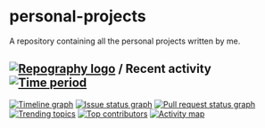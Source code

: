# personal-projects
A repository containing all the personal projects written by me.

## [![Repography logo](https://images.repography.com/logo.svg)](https://repography.com) / Recent activity [![Time period](https://images.repography.com/26896178/abhigyanmadhukalya/personal-projects/recent-activity/pfIMKumDJ9oQC7SjJtNiCA6jCrbtkYrNyRzYZ3gyQu8_badge.svg)](https://repography.com)
[![Timeline graph](https://images.repography.com/26896178/abhigyanmadhukalya/personal-projects/recent-activity/pfIMKumDJ9oQC7SjJtNiCA6jCrbtkYrNyRzYZ3gyQu8_timeline.svg)](https://github.com/abhigyanmadhukalya/personal-projects/commits)
[![Issue status graph](https://images.repography.com/26896178/abhigyanmadhukalya/personal-projects/recent-activity/pfIMKumDJ9oQC7SjJtNiCA6jCrbtkYrNyRzYZ3gyQu8_issues.svg)](https://github.com/abhigyanmadhukalya/personal-projects/issues)
[![Pull request status graph](https://images.repography.com/26896178/abhigyanmadhukalya/personal-projects/recent-activity/pfIMKumDJ9oQC7SjJtNiCA6jCrbtkYrNyRzYZ3gyQu8_prs.svg)](https://github.com/abhigyanmadhukalya/personal-projects/pulls)
[![Trending topics](https://images.repography.com/26896178/abhigyanmadhukalya/personal-projects/recent-activity/pfIMKumDJ9oQC7SjJtNiCA6jCrbtkYrNyRzYZ3gyQu8_words.svg)](https://github.com/abhigyanmadhukalya/personal-projects/commits)
[![Top contributors](https://images.repography.com/26896178/abhigyanmadhukalya/personal-projects/recent-activity/pfIMKumDJ9oQC7SjJtNiCA6jCrbtkYrNyRzYZ3gyQu8_users.svg)](https://github.com/abhigyanmadhukalya/personal-projects/graphs/contributors)
[![Activity map](https://images.repography.com/26896178/abhigyanmadhukalya/personal-projects/recent-activity/pfIMKumDJ9oQC7SjJtNiCA6jCrbtkYrNyRzYZ3gyQu8_map.svg)](https://github.com/abhigyanmadhukalya/personal-projects/commits)
